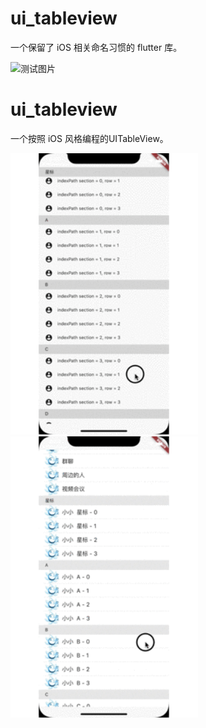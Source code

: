 # ui_tableview
一个保留了 iOS 相关命名习惯的 flutter 库。

![测试图片](https://github.com/Maojunhao/ui_tableview/blob/main/images/test.gif)

# ui_tableview

一个按照 iOS 风格编程的UITableView。

<img src="https://github.com/Maojunhao/ui_tableview/blob/main/images/ui_tableview_indexpath.gif" width="300"><img src="https://github.com/Maojunhao/ui_tableview/blob/main/images/ui_tableview_contacts.gif" width="300">



